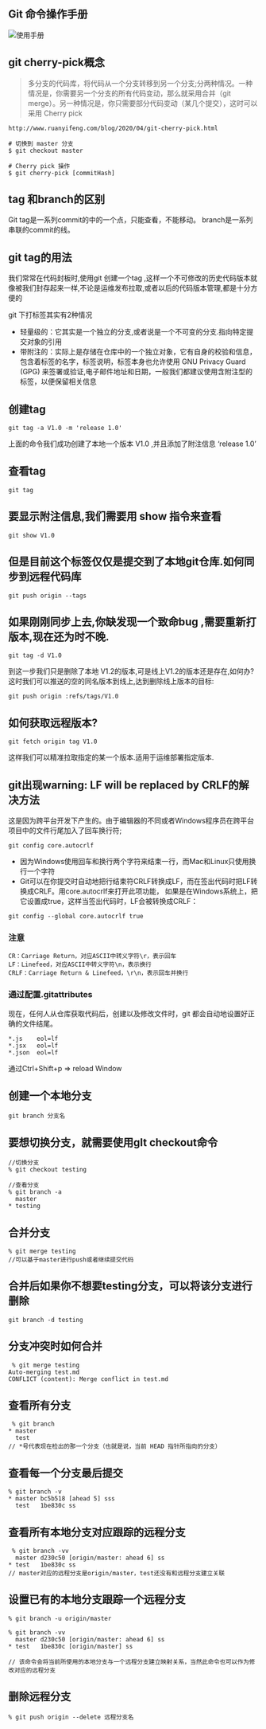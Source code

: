 ## Git 命令操作手册
![使用手册](./images/git_use.png)
[](https://mp.weixin.qq.com/s/apIB-N7zyWYSG6sxrFzT9Q)

## git cherry-pick概念
>多分支的代码库，将代码从一个分支转移到另一个分支;分两种情况。一种情况是，你需要另一个分支的所有代码变动，那么就采用合并（git merge）。另一种情况是，你只需要部分代码变动（某几个提交），这时可以采用 Cherry pick

```
http://www.ruanyifeng.com/blog/2020/04/git-cherry-pick.html
```

```
# 切换到 master 分支
$ git checkout master

# Cherry pick 操作
$ git cherry-pick [commitHash]
```

## tag 和branch的区别
Git tag是一系列commit的中的一个点，只能查看，不能移动。
branch是一系列串联的commit的线。

## git tag的用法
我们常常在代码封板时,使用git 创建一个tag ,这样一个不可修改的历史代码版本就像被我们封存起来一样,不论是运维发布拉取,或者以后的代码版本管理,都是十分方便的

git 下打标签其实有2种情况
- 轻量级的：它其实是一个独立的分支,或者说是一个不可变的分支.指向特定提交对象的引用
- 带附注的：实际上是存储在仓库中的一个独立对象，它有自身的校验和信息，包含着标签的名字，标签说明，标签本身也允许使用 GNU Privacy Guard (GPG) 来签署或验证,电子邮件地址和日期，一般我们都建议使用含附注型的标签，以便保留相关信息

## 创建tag
```
git tag -a V1.0 -m 'release 1.0'
```
上面的命令我们成功创建了本地一个版本 V1.0 ,并且添加了附注信息 ‘release 1.0’
## 查看tag
```
git tag
```

## 要显示附注信息,我们需要用 show 指令来查看

```
git show V1.0
```

## 但是目前这个标签仅仅是提交到了本地git仓库.如何同步到远程代码库
```
git push origin --tags
```

## 如果刚刚同步上去,你缺发现一个致命bug ,需要重新打版本,现在还为时不晚.

```
git tag -d V1.0
```

到这一步我们只是删除了本地 V1.2的版本,可是线上V1.2的版本还是存在,如何办?
这时我们可以推送的空的同名版本到线上,达到删除线上版本的目标:
```
git push origin :refs/tags/V1.0
```

## 如何获取远程版本?
```
git fetch origin tag V1.0
```
这样我们可以精准拉取指定的某一个版本.适用于运维部署指定版本.

## git出现warning: LF will be replaced by CRLF的解决方法
这是因为跨平台开发下产生的。由于编辑器的不同或者Windows程序员在跨平台项目中的文件行尾加入了回车换行符;
```
git config core.autocrlf

```

- 因为Windows使用回车和换行两个字符来结束一行，而Mac和Linux只使用换行一个字符
- Git可以在你提交时自动地把行结束符CRLF转换成LF，而在签出代码时把LF转换成CRLF。用core.autocrlf来打开此项功能， 如果是在Windows系统上，把它设置成true，这样当签出代码时，LF会被转换成CRLF：
```
git config --global core.autocrlf true

```

### 注意
```
CR：Carriage Return，对应ASCII中转义字符\r，表示回车
LF：Linefeed，对应ASCII中转义字符\n，表示换行
CRLF：Carriage Return & Linefeed，\r\n，表示回车并换行
```

### 通过配置.gitattributes
现在，任何人从仓库获取代码后，创建以及修改文件时，git 都会自动地设置好正确的文件结尾。
```
*.js    eol=lf
*.jsx   eol=lf
*.json  eol=lf
```
通过Ctrl+Shift+p => reload Window

## 创建一个本地分支
```
git branch 分支名

```

## 要想切换分支，就需要使用gIt checkout命令
```
//切换分支
% git checkout testing
​
//查看分支
% git branch -a
  master
* testing

```

## 合并分支
```
% git merge testing  
//可以基于master进行push或者继续提交代码

```

## 合并后如果你不想要testing分支，可以将该分支进行删除
```
git branch -d testing

```

## 分支冲突时如何合并
```
 % git merge testing
Auto-merging test.md
CONFLICT (content): Merge conflict in test.md

```

## 查看所有分支
```
 % git branch
* master
  test
// *号代表现在检出的那一个分支（也就是说，当前 HEAD 指针所指向的分支）
```

## 查看每一个分支最后提交
```
% git branch -v
* master bc5b518 [ahead 5] sss
  test   1be830c ss

```

## 查看所有本地分支对应跟踪的远程分支
```
 % git branch -vv             
  master d230c50 [origin/master: ahead 6] ss
* test   1be830c ss
// master对应的远程分支是origin/master，test还没有和远程分支建立关联
```

## 设置已有的本地分支跟踪一个远程分支
```
% git branch -u origin/master
​
% git branch -vv             
  master d230c50 [origin/master: ahead 6] ss
* test   1be830c [origin/master] ss
​
// 该命令会将当前所使用的本地分支与一个远程分支建立映射关系，当然此命令也可以作为修改对应的远程分支

```

## 删除远程分支
```
% git push origin --delete 远程分支名

```